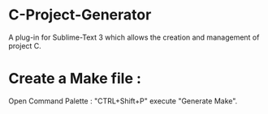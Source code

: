 C-Project-Generator
===================

A plug-in for Sublime-Text 3 which allows the creation and management of project C.

Create a Make file :
====================
Open Command Palette : "CTRL+Shift+P" execute "Generate Make".
